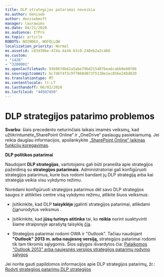 ```yaml
---
title: DLP strategijos patarimai neveikia
ms.author: deniseb
author: denisebmsft
manager: laurawims
ms.date: 04/21/2020
ms.audience: ITPro
ms.topic: article
ROBOTS: NOINDEX, NOFOLLOW
localization_priority: Normal
ms.assetid: c03d30be-474a-4a34-b3c0-240eb2a2c466
ms.custom:
- "1428"
- "3200001"
ms.openlocfilehash: 9369878b62a5abe79bd215487bea6cabb0e80f06
ms.sourcegitcommit: bc7d6f4f3c9f7060d073f5130e1ec856e248d020
ms.translationtype: MT
ms.contentlocale: lt-LT
ms.lasthandoff: 06/02/2020
ms.locfileid: "44507450"
---
```

# <a name="dlp-policy-tip-issues"></a>DLP strategijos patarimo problemos

**Svarbu**: šiais precedento neturinčiais laikais imamės veiksmų, kad užtikrintumėte„SharePoint Online“ ir „OneDrive“ paslaugų pasiekiamumą. Jei reikia daugiau informacijos, apsilankykite [„SharePoint Online“ laikinas funkcijų koregavimas](https://aka.ms/ODSPAdjustments).

**DLP politikos patarimai**

Naudojant **DLP strategijas**, vartotojams gali būti pranešta apie strategijos pažeidimą su **strategijos patarimais**. Administratoriai gali konfigūruoti strategijos patarimus, kurie bus rodomi bandant jų DLP strategiją arba kai strategija veikia visu vykdymo režimu.
  
Norėdami konfigūruoti strategijos patarimus dėl savo DLP strategijos saugos ir atitikties centre visą vykdymo režimu, atlikite šiuos veiksmus:
  
- Įsitikinkite, kad DLP **taisyklėje** įgalinti strategijos patarimai, atlikdami [čia](https://docs.microsoft.com/microsoft-365/compliance/use-notifications-and-policy-tips)nurodytus veiksmus .

- Įsitikinkite, kad **jūsų turinys atitinka** tai, ko **reikia** norint suaktyvinti šiame straipsnyje aprašytą taisyklę [čia](https://docs.microsoft.com/microsoft-365/compliance/sensitive-information-type-entity-definitions).

- Strategijos patarimai rodomi OWA ir "Outlook". Tačiau naudojant **"Outlook" 2013 m. arba naujesnę versiją,** strategijos patarimai rodomi tik tam tikromis sąlygomis. Šios sąlygos išvardytos čia: [Palaikomos "Outlook 2013" arba naujesnės versijos strategijos patarimų rodymo sąlygos](https://docs.microsoft.com/microsoft-365/compliance/use-notifications-and-policy-tips)

Jei norite gauti papildomos informacijos apie DLP strategijos patarimų, žr.: [Rodyti strategijos patarimų DLP strategijos](https://docs.microsoft.com/microsoft-365/compliance/use-notifications-and-policy-tips)
  